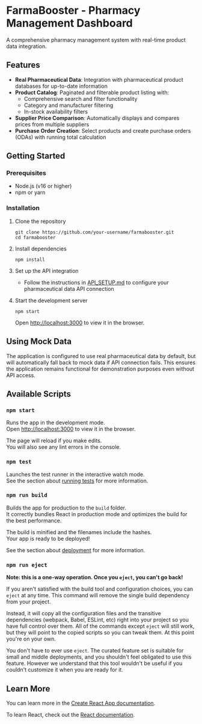 # FarmaBooster - Pharmacy Management Dashboard

A comprehensive pharmacy management system with real-time product data integration.

## Features

- **Real Pharmaceutical Data**: Integration with pharmaceutical product databases for up-to-date information
- **Product Catalog**: Paginated and filterable product listing with:
  - Comprehensive search and filter functionality
  - Category and manufacturer filtering
  - In-stock availability filters
- **Supplier Price Comparison**: Automatically displays and compares prices from multiple suppliers
- **Purchase Order Creation**: Select products and create purchase orders (ODAs) with running total calculation

## Getting Started

### Prerequisites

- Node.js (v16 or higher)
- npm or yarn

### Installation

1. Clone the repository
   ```
   git clone https://github.com/your-username/farmabooster.git
   cd farmabooster
   ```

2. Install dependencies
   ```
   npm install
   ```

3. Set up the API integration
   - Follow the instructions in [API_SETUP.md](./API_SETUP.md) to configure your pharmaceutical data API connection

4. Start the development server
   ```
   npm start
   ```
   Open [http://localhost:3000](http://localhost:3000) to view it in the browser.

## Using Mock Data

The application is configured to use real pharmaceutical data by default, but will automatically fall back to mock data if API connection fails. This ensures the application remains functional for demonstration purposes even without API access.

## Available Scripts

### `npm start`

Runs the app in the development mode.\
Open [http://localhost:3000](http://localhost:3000) to view it in the browser.

The page will reload if you make edits.\
You will also see any lint errors in the console.

### `npm test`

Launches the test runner in the interactive watch mode.\
See the section about [running tests](https://facebook.github.io/create-react-app/docs/running-tests) for more information.

### `npm run build`

Builds the app for production to the `build` folder.\
It correctly bundles React in production mode and optimizes the build for the best performance.

The build is minified and the filenames include the hashes.\
Your app is ready to be deployed!

See the section about [deployment](https://facebook.github.io/create-react-app/docs/deployment) for more information.

### `npm run eject`

**Note: this is a one-way operation. Once you `eject`, you can't go back!**

If you aren't satisfied with the build tool and configuration choices, you can `eject` at any time. This command will remove the single build dependency from your project.

Instead, it will copy all the configuration files and the transitive dependencies (webpack, Babel, ESLint, etc) right into your project so you have full control over them. All of the commands except `eject` will still work, but they will point to the copied scripts so you can tweak them. At this point you're on your own.

You don't have to ever use `eject`. The curated feature set is suitable for small and middle deployments, and you shouldn't feel obligated to use this feature. However we understand that this tool wouldn't be useful if you couldn't customize it when you are ready for it.

## Learn More

You can learn more in the [Create React App documentation](https://facebook.github.io/create-react-app/docs/getting-started).

To learn React, check out the [React documentation](https://reactjs.org/).
